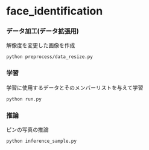 # face_identification
### データ加工(データ拡張用)
解像度を変更した画像を作成
```
python preprocess/data_resize.py
```
### 学習
学習に使用するデータとそのメンバーリストを与えて学習
```
python run.py
```
### 推論
ピンの写真の推論
```
python inference_sample.py
```